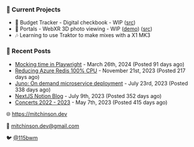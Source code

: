 ### 📌 Current Projects
- 💸 Budget Tracker - Digital checkbook - WIP ([src](https://github.com/bmitchinson/budget-entry))
- 📸 Portals - WebXR 3D photo viewing - WIP ([demo](https://portals.mitchinson.dev/)) ([src](https://github.com/bmitchinson/vr-jpg-viewer-webxr))
- 🎶 Learning to use Traktor to make mixes with a X1 MK3

### 📝 Recent Posts

- [Mocking time in Playwright](https://blog.mitchinson.dev/playwright-mock-time) - March 26th, 2024 (Posted 91 days ago)
- [Reducing Azure Redis 100% CPU](https://blog.mitchinson.dev/redis-cpu) - November 21st, 2023 (Posted 217 days ago)
- [Juno: On demand microservice deployment](https://blog.mitchinson.dev/juno) - July 23rd, 2023 (Posted 338 days ago)
- [NextJS Notion Blog](https://blog.mitchinson.dev/blog-2023) - July 9th, 2023 (Posted 352 days ago)
- [Concerts 2022 - 2023](https://blog.mitchinson.dev/concerts-2023) - May 7th, 2023 (Posted 415 days ago)

🌐 https://mitchinson.dev

💌 mitchinson.dev@gmail.com

🐦 [@115bwm](https://twitter.com/115bwm)